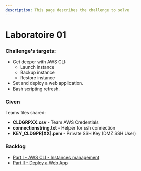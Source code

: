 ```yaml
---
description: This page describes the challenge to solve
---
```


# Laboratoire 01

### Challenge's targets:

* Get deeper with AWS CLI:
  * Launch instance
  * Backup instance
  * Restore instance
* Set and deploy a web application.
* Bash scripting refresh.

### Given

Teams files shared:

* **CLDGRPXX.csv** - Team AWS Credentials
* **connectionstring.txt** - Helper for ssh connection
* **KEY\_CLDGPR\[XX].pem -** Private SSH Key (DMZ SSH User)

### Backlog

* [Part I - AWS CLI - Instances management](../../../archives/session-2021-2022/challenges/challenge-01/c2-part-i-aws-cli-instances-management.md)
* [Part II - Deploy a Web App](../../../archives/session-2021-2022/challenges/challenge-01/c2-part-ii-deploy-a-web-app.md)
